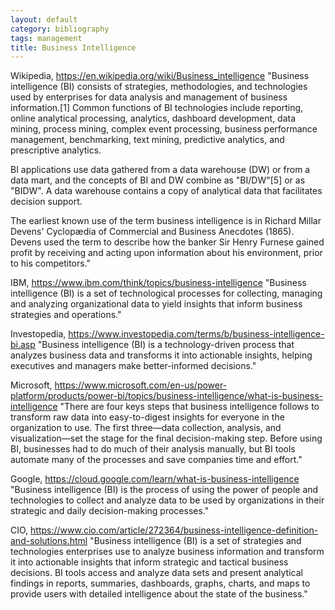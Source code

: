 ```yaml
---
layout: default
category: bibliography
tags: management
title: Business Intelligence
---
```


Wikipedia, https://en.wikipedia.org/wiki/Business_intelligence
"Business intelligence (BI) consists of strategies, methodologies, and technologies used by enterprises for data analysis and management of business information.[1] Common functions of BI technologies include reporting, online analytical processing, analytics, dashboard development, data mining, process mining, complex event processing, business performance management, benchmarking, text mining, predictive analytics, and prescriptive analytics.

BI applications use data gathered from a data warehouse (DW) or from a data mart, and the concepts of BI and DW combine as "BI/DW"[5] or as "BIDW". A data warehouse contains a copy of analytical data that facilitates decision support.

The earliest known use of the term business intelligence is in Richard Millar Devens' Cyclopædia of Commercial and Business Anecdotes (1865). Devens used the term to describe how the banker Sir Henry Furnese gained profit by receiving and acting upon information about his environment, prior to his competitors."

IBM, https://www.ibm.com/think/topics/business-intelligence
"Business intelligence (BI) is a set of technological processes for collecting, managing and analyzing organizational data to yield insights that inform business strategies and operations."

Investopedia, https://www.investopedia.com/terms/b/business-intelligence-bi.asp
"Business intelligence (BI) is a technology-driven process that analyzes business data and transforms it into actionable insights, helping executives and managers make better-informed decisions."

Microsoft, https://www.microsoft.com/en-us/power-platform/products/power-bi/topics/business-intelligence/what-is-business-intelligence
"There are four keys steps that business intelligence follows to transform raw data into easy-to-digest insights for everyone in the organization to use. The first three—data collection, analysis, and visualization—set the stage for the final decision-making step. Before using BI, businesses had to do much of their analysis manually, but BI tools automate many of the processes and save companies time and effort."

Google, https://cloud.google.com/learn/what-is-business-intelligence
"Business intelligence (BI) is the process of using the power of people and technologies to collect and analyze data to be used by organizations in their strategic and daily decision-making processes."

CIO, https://www.cio.com/article/272364/business-intelligence-definition-and-solutions.html
"Business intelligence (BI) is a set of strategies and technologies enterprises use to analyze business information and transform it into actionable insights that inform strategic and tactical business decisions. BI tools access and analyze data sets and present analytical findings in reports, summaries, dashboards, graphs, charts, and maps to provide users with detailed intelligence about the state of the business."
